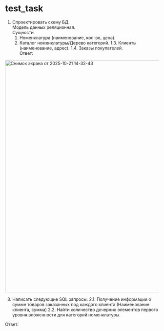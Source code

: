 # test_task
1. Спроектировать схему БД.
<br>Модель данных реляционная.
<br>Сущности
    1. Номенклатура (наименование, кол-во, цена).
    2. Каталог номенклатуры/Дерево категорий.
1.3. Клиенты (наименование, адрес).
1.4. Заказы покупателей.
<br>Ответ:
<img width="952" height="760" alt="Снимок экрана от 2025-10-21 14-32-43" src="https://github.com/user-attachments/assets/49e1cd91-8162-4a41-ba79-ef7cd9770d5b" />



3. Написать следующие SQL запросы:
2.1. Получение информации о сумме товаров заказанных под каждого клиента
(Наименование клиента, сумма)
2.2. Найти количество дочерних элементов первого уровня вложенности для категорий
номенклатуры.

Ответ:
